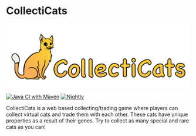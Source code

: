 # CollectiCats

![Logo CollectiCats](https://raw.githubusercontent.com/jeffrey-fontys/s3-portfolio/main/images/CollectiCats_logo_trans.png)

[![Java CI with Maven](https://github.com/jeffrey-fontys/collecticats/actions/workflows/maven.yml/badge.svg)](https://github.com/jeffrey-fontys/collecticats/actions/workflows/maven.yml)
[![Nightly](https://github.com/jeffrey-fontys/collecticats/actions/workflows/nightly.yml/badge.svg)](https://github.com/jeffrey-fontys/collecticats/actions/workflows/nightly.yml)

CollectiCats is a web based collecting/trading game where players can collect virtual cats and trade them with each other. These cats have unique properties as a result of their genes. Try to collect as many special and rare cats as you can!
